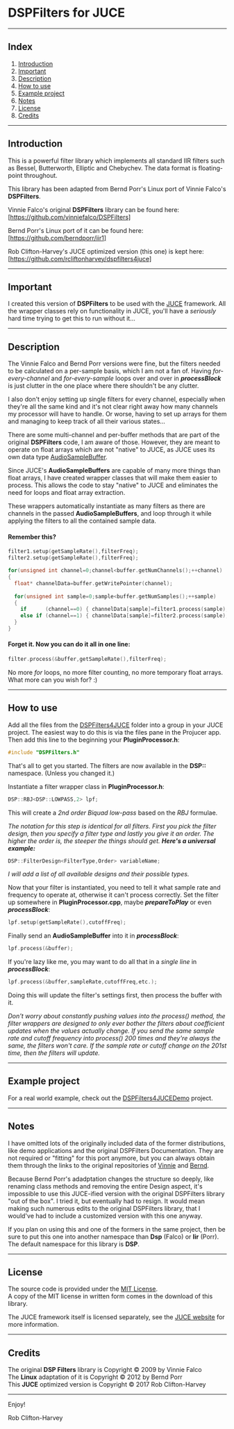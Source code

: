 # DSPFilters for JUCE

-------------------------------------------------------------------------------------------------------

## Index

1. [Introduction](https://github.com/rcliftonharvey/dspfilters4juce/blob/master/README.md#introduction)
2. [Important](https://github.com/rcliftonharvey/dspfilters4juce/blob/master/README.md#important)
3. [Description](https://github.com/rcliftonharvey/dspfilters4juce/blob/master/README.md#description)
4. [How to use](https://github.com/rcliftonharvey/dspfilters4juce/blob/master/README.md#how-to-use)
5. [Example project](https://github.com/rcliftonharvey/dspfilters4juce/blob/master/README.md#example-project)
6. [Notes](https://github.com/rcliftonharvey/dspfilters4juce/blob/master/README.md#notes)
7. [License](https://github.com/rcliftonharvey/dspfilters4juce/blob/master/README.md#license)
8. [Credits](https://github.com/rcliftonharvey/dspfilters4juce/blob/master/README.md#credits)

-------------------------------------------------------------------------------------------------------

## Introduction 

This is a powerful filter library which implements all standard IIR filters such as Bessel, Butterworth, Elliptic and Chebychev. The data format is floating-point throughout.

This library has been adapted from Bernd Porr's Linux port of Vinnie Falco's **DSPFilters**.

Vinnie Falco's original **DSPFilters** library can be found here:<br>
[https://github.com/vinniefalco/DSPFilters]

Bernd Porr's Linux port of it can be found here:<br>
[https://github.com/berndporr/iir1]

Rob Clifton-Harvey's JUCE optimized version (this one) is kept here:<br>
[https://github.com/rcliftonharvey/dspfilters4juce]

-------------------------------------------------------------------------------------------------------

## Important

I created this version of **DSPFilters** to be used with the [JUCE](https://www.juce.com/) framework. All the wrapper classes rely on functionality in JUCE, you'll have a *seriously* hard time trying to get this to run without it...

-------------------------------------------------------------------------------------------------------

## Description

The Vinnie Falco and Bernd Porr versions were fine, but the filters needed to be calculated on a per-sample basis, which I am not a fan of. Having *for-every-channel* and *for-every-sample* loops over and over in ***processBlock*** is just clutter in the one place where there shouldn't be any clutter.

I also don't enjoy setting up single filters for every channel, especially when they're all the same kind and it's not clear right away how many channels my processor will have to handle. Or worse, having to set up arrays for them and managing to keep track of all their various states...

There are some multi-channel and per-buffer methods that are part of the original **DSPFilters** code, I am aware of those. However, they are meant to operate on float arrays which are not "native" to JUCE, as JUCE uses its own data type [AudioSampleBuffer](https://www.juce.com/doc/classAudioBuffer).

Since JUCE's **AudioSampleBuffers** are capable of many more things than float arrays, I have created wrapper classes that will make them easier to process. This allows the code to stay "native" to JUCE and eliminates the need for loops and float array extraction.

These wrappers automatically instantiate as many filters as there are channels in the passed **AudioSampleBuffers**, and loop through it while applying the filters to all the contained sample data.

#### Remember this?
```c++
filter1.setup(getSampleRate(),filterFreq);
filter2.setup(getSampleRate(),filterFreq);

for(unsigned int channel=0;channel<buffer.getNumChannels();++channel)
{
  float* channelData=buffer.getWritePointer(channel);
  
  for(unsigned int sample=0;sample<buffer.getNumSamples();++sample)
  {
    if      (channel==0) { channelData[sample]=filter1.process(sample); }
    else if (channel==1) { channelData[sample]=filter2.process(sample); }
  }
}
```

#### Forget it. Now you can do it all in one line:
```c++
filter.process(&buffer,getSampleRate(),filterFreq);
```

No more *for* loops, no more filter counting, no more temporary float arrays.<br>
What more can you wish for? :)

-------------------------------------------------------------------------------------------------------

## How to use

Add all the files from the [DSPFilters4JUCE](https://github.com/rcliftonharvey/dspfilters4juce/tree/master/DSPFilters4JUCE) folder into a group in your JUCE project. The easiest way to do this is via the files pane in the Projucer app. Then add this line to the beginning your **PluginProcessor.h**:
```c++
#include "DSPFilters.h"
```

That's all to get you started.
The filters are now available in the **DSP::** namespace. (Unless you changed it.)

Instantiate a filter wrapper class in **PluginProcessor.h**:
```c++
DSP::RBJ<DSP::LOWPASS,2> lpf;
```

This will create a *2nd order Biquad low-pass* based on the *RBJ* formulae.

*The notation for this step is identical for all filters. First you pick the filter design, then you specify a filter type and lastly you give it an order. The higher the order is, the steeper the things should get.* ***Here's a universal example:***
```c++
DSP::FilterDesign<FilterType,Order> variableName;
```

  *I will add a list of all available designs and their possible types.*

Now that your filter is instantiated, you need to tell it what sample rate and frequency to operate at, otherwise it can't process correctly. Set the filter up somewhere in **PluginProcessor.cpp**, maybe ***prepareToPlay*** or even ***processBlock***:
```c++
lpf.setup(getSampleRate(),cutoffFreq);
```

Finally send an **AudioSampleBuffer** into it in ***processBlock***:
```c++
lpf.process(&buffer);
```

If you're lazy like me, you may want to do all that in a *single line* in ***processBlock***:
```c++
lpf.process(&buffer,sampleRate,cutoffFreq,etc.);
```

Doing this will update the filter's settings first, then process the buffer with it.

*Don't worry about constantly pushing values into the process() method, the filter wrappers are designed to only ever bother the filters about coefficient updates when the values actually change. If you send the same sample rate and cutoff frequency into process() 200 times and they're always the same, the filters won't care. If the sample rate or cutoff change on the 201st time, then the filters will update.*

-------------------------------------------------------------------------------------------------------

## Example project

For a real world example, check out the [DSPFilters4JUCEDemo](https://github.com/rcliftonharvey/dspfilters4juce/tree/master/DSPFilters4JUCEDemo) project.

-------------------------------------------------------------------------------------------------------

## Notes

I have omitted lots of the originally included data of the former distributions, like demo applications and the original DSPFilters Documentation. They are not required or "fitting" for this port anymore, but you can always obtain them through the links to the original repositories of [Vinnie](https://github.com/vinniefalco/DSPFilters) and [Bernd](https://github.com/berndporr/iir1).

Because Bernd Porr's adadptation changes the structure so deeply, like renaming class methods and removing the entire Design aspect, it's impossible to use this JUCE-ified version with the original DSPFilters library "out of the box". I tried it, but eventually had to resign. It would mean making such numerous edits to the original DSPFilters library, that I would've had to include a customized version with this one anyway.

If you plan on using this and one of the formers in the same project, then be sure to put this one into another namespace than **Dsp** (Falco) or **Iir** (Porr). The default namespace for this library is **DSP**.

-------------------------------------------------------------------------------------------------------

## License

The source code is provided under the [MIT License](https://en.wikipedia.org/wiki/MIT_License).<br>
A copy of the MIT license in written form comes in the download of this library.

The JUCE framework itself is licensed separately, see the [JUCE website](https://juce.com) for more information.

-------------------------------------------------------------------------------------------------------

## Credits

The original **DSP Filters** library is Copyright &copy; 2009 by Vinnie Falco<br>
The **Linux** adaptation of it is Copyright &copy; 2012 by Bernd Porr<br>
This **JUCE** optimized version is Copyright &copy; 2017 Rob Clifton-Harvey

-------------------------------------------------------------------------------------------------------

Enjoy!

Rob Clifton-Harvey
